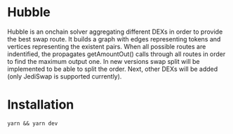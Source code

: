 # Hubble

Hubble is an onchain solver aggregating different DEXs in order to provide the best swap route. It builds a graph with edges representing tokens and vertices representing the existent pairs. When all possible routes are indentified, the propagates getAmountOut() calls through all routes in order to find the maximum output one. In new versions swap split will be implemented to be able to split the order. Next, other DEXs will be added (only JediSwap is supported currently).

# Installation
```
yarn && yarn dev
```
